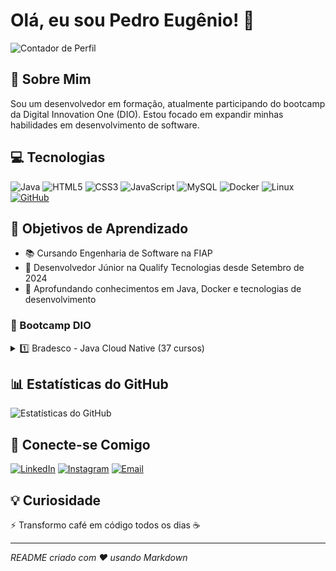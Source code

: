 # Olá, eu sou Pedro Eugênio! 👋

![Contador de Perfil](https://komarev.com/ghpvc/?username=pedroeugenio212&color=green)

## 🚀 Sobre Mim
Sou um desenvolvedor em formação, atualmente participando do bootcamp da Digital Innovation One (DIO). Estou focado em expandir minhas habilidades em desenvolvimento de software.

## 💻 Tecnologias
![Java](https://img.shields.io/badge/Java-ED8B00?style=for-the-badge&logo=openjdk&logoColor=white)
![HTML5](https://img.shields.io/badge/HTML5-E34F26?style=for-the-badge&logo=html5&logoColor=white)
![CSS3](https://img.shields.io/badge/CSS3-1572B6?style=for-the-badge&logo=css3&logoColor=white)
![JavaScript](https://img.shields.io/badge/JavaScript-F7DF1E?style=for-the-badge&logo=javascript&logoColor=black)
![MySQL](https://img.shields.io/badge/MySQL-00000F?style=for-the-badge&logo=mysql&logoColor=white)
![Docker](https://img.shields.io/badge/Docker-2496ED?style=for-the-badge&logo=docker&logoColor=white)
![Linux](https://img.shields.io/badge/Linux-FCC624?style=for-the-badge&logo=linux&logoColor=black)
[![GitHub](https://img.shields.io/badge/GitHub-100000?style=for-the-badge&logo=github&logoColor=white)](https://github.com/pedroeugenio212)

## 🌱 Objetivos de Aprendizado
- 📚 Cursando Engenharia de Software na FIAP
- 💼 Desenvolvedor Júnior na Qualify Tecnologias desde Setembro de 2024
- 🚀 Aprofundando conhecimentos em Java, Docker e tecnologias de desenvolvimento

### 📖 Bootcamp DIO 
<details>
<summary>1️⃣ Bradesco - Java Cloud Native (37 cursos)</summary>

#### Princípios de Desenvolvimento De Aplicações
- [X] Introdução ao Java Cloud Native com o Bradesco
- [X] Introdução á Plataforma Java
- [X] Ambiente de Desenvolvimento Java
- [X] Versionamento de Código com Git e GitHub
- [X] Desafios de Projetos: Crie Um Portfólio Vencedor
- [X] Contribuindo em um Projeto Open Source no GitHub
- [X] Live de Lançamento: Bradesco - Java Cloud Native

#### Sintaxe Básica com Java
- [X] Aprendendo a Sintaxe Java
- [ ] Simulando Uma Conta Bancária Através Do Terminal/Console
- [ ] Estruturas de Repetição em Java
- [ ] Java e Tratamento de Exceções
- [ ] Debuggind Java
- [ ] Criando Um Pequeno Sistema Para Validação de Processo Seletivo
- [ ] Desafios de Código: Aperfeiçoe Sua Lógica e Pensamento Computacional
- [ ] Explorando a Sintaxe Java

#### Progamação Orientada a Objetos
- [ ] Fundamentos da Programação Orientada a Objetos com Java
- [ ] Pilares da Programação Orientada a Objetos em Java
- [ ] Java e a Arte da Abstração com Classes e Encapsulamento
- [ ] Herança e Polimorfismo em Java
- [ ] Dominando Interfaces e Lambda em Java
- [ ] Modelando o iPhone com UML: Funções de Músicas, Chamadas e Internet
- [ ] Conhecendo Collections Java 
- [ ] Ganhando Produtividade com Stream API
- [ ] Criando um Banco Digital com Java e Orientação a Objetos
- [ ] Criando um Jogo Sudoku em Java
- [ ] Aplicando Programação Orientada a Objetos em Java

#### Desenvolvimento de APIs
- [ ] Introdução a Spring Framework com Spring Boot
- [ ] Criando uma APi REST Documentada com Spring Web e Swagger
- [ ] Adicionando Segurança a uma API REST com Spring Security
- [ ] Design Patterns com Java: Dos Clássicos (GoF) ao Spring Framework
- [ ] Publicando Sua API REST na Nuvem Usando Spring Boot 3, Java 17 e Railway
- [ ] Implementando Desafios de Códigos em Java

#### Integração com Banco de Dados
- [ ] Introdução Banco de Dados
- [ ] Introdução a Banco de Dados Relacionais(SQL)
- [ ] Introdução ao MongoDB e Banco de Dados NoSQL
- [ ] JDBC: Explorando Persistência de Dados com Java
- [ ] Criando seu Board de Tarefas com Java

#### Trabalhando com Ambiente Cloud na Azure
- [ ] Introdução a Computação em Nuvem
- [ ] Microsoft Azure - Localizando Serviços por Categoria
- [ ] Benefícios da Computação em Nuvem
- [ ] Criando máquinas Virtuais na Azure
- [ ] Tipos de Serviço Azure
- [ ] Configurando uma instância de Banco de Dados na Azure
- [ ] Componentes de Arquitetura do Azure
- [ ] Construindo Arquiteturas no Azure
- [ ] Computação e Rede na Azure
- [ ] Configurando Recursos e Dimensionamentos em Máquinas Virtuais na Azure
- [ ] Identidade, Acesso e Segurança

#### Serviços Cloud de Inteligencia Artificial
- [ ] Conceitos Fundamentais de IA
- [ ] Conceitos de Processamento de Linguagem Natural
- [ ] Análise de Sentimentos com Language Studio no Azure AI
- [ ] Inteligência de Documentos de IA do Azure
- [ ] Trabalhando com Nuvem Híbrida com Azure Red Hat OpenShift(ARO)
- [ ] Azure Cognitive Search: Utilizando AI Search para indexação e consulta de Dados
- [ ] Fundamentos da IA Generativa
- [ ] Trabalhando com Serviços Azure OpenAI
- [ ] Explorando os Recursos de IA Generativa Com Copilot e OpenAI

</details>

## 📊 Estatísticas do GitHub
![Estatísticas do GitHub](https://github-readme-stats.vercel.app/api?username=pedroeugenio212&show_icons=true&theme=radical)

## 🤝 Conecte-se Comigo
[![LinkedIn](https://img.shields.io/badge/LinkedIn-0077B5?style=for-the-badge&logo=linkedin&logoColor=white)](https://www.linkedin.com/in/pedro-eugênio-852379248/)
[![Instagram](https://img.shields.io/badge/Instagram-E4405F?style=for-the-badge&logo=instagram&logoColor=white)](https://www.instagram.com/pedroebma/)
[![Email](https://img.shields.io/badge/Email-D14836?style=for-the-badge&logo=gmail&logoColor=white)](mailto:pedroebma212@gmail.com)

## 💡 Curiosidade
⚡ Transformo café em código todos os dias ☕

---
*README criado com ❤️ usando Markdown*
